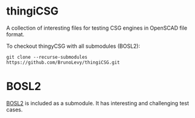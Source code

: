 # thingiCSG
A collection of interesting files for testing CSG engines in OpenSCAD file format.

To checkout thingyCSG with all submodules (BOSL2):
```
git clone --recurse-submodules https://github.com/BrunoLevy/thingiCSG.git
```

# BOSL2
[BOSL2](https://github.com/BelfrySCAD/BOSL2) is included as a
submodule. It has interesting and challenging test cases. 


